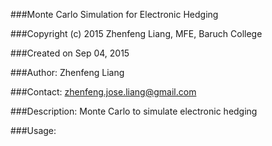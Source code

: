 ###Monte Carlo Simulation for Electronic Hedging

###Copyright (c) 2015 Zhenfeng Liang, MFE, Baruch College

###Created on Sep 04, 2015

###Author: 
        Zhenfeng Liang

###Contact: 
        zhenfeng.jose.liang@gmail.com

###Description: 
        Monte Carlo to simulate electronic hedging

###Usage:
        

